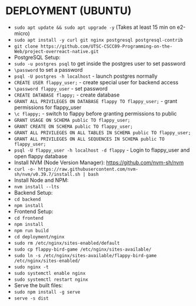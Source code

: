 # DEPLOYMENT (UBUNTU)

- `sudo apt update && sudo apt upgrade -y` (Takes at least 15 min on e2-micro)
- `sudo apt install -y curl git nginx postgresql postgresql-contrib`
- `git clone https://github.com/UTSC-CSCC09-Programming-on-the-Web/project-overreact-native.git`
- PostgreSQL Setup:
- `sudo -u postgres psql` to get inside the postgres user to set password
- `\password` to set a password
- `psql -U postgres -h localhost` - launch postgres normally
- `CREATE USER flappy_user;` - create special user for backend access
- `\password flappy_user` - set password
- `CREATE DATABASE flappy;` - create database
- `GRANT ALL PRIVILEGES ON DATABASE flappy TO flappy_user;` - grant permissions for flappy_user
- `\c flappy;` - switch to flappy before granting permissions to public
- `GRANT USAGE ON SCHEMA public TO flappy_user;`
- `GRANT CREATE ON SCHEMA public TO flappy_user;`
- `GRANT ALL PRIVILEGES ON ALL TABLES IN SCHEMA public TO flappy_user;`
- `GRANT ALL PRIVILEGES ON ALL SEQUENCES IN SCHEMA public TO flappy_user;`
- `psql -U flappy_user -h localhost -d flappy` - Login to flappy_user and open flappy database
- Install NVM (Node Version Manager): https://github.com/nvm-sh/nvm
- `curl -o- https://raw.githubusercontent.com/nvm-sh/nvm/v0.39.7/install.sh | bash`
- Install Node and NPM:
- `nvm install --lts`
- Backend Setup:
- `cd backend`
- `npm install`
- Frontend Setup:
- `cd frontend`
- `npm install`
- `npm run build`
- `cd deployment/nginx`
- `sudo rm /etc/nginx/sites-enabled/default`
- `sudo cp flappy-bird-game /etc/nginx/sites-available/`
- `sudo ln -s /etc/nginx/sites-available/flappy-bird-game /etc/nginx/sites-enabled/`
- `sudo nginx -t`
- `sudo systemctl enable nginx`
- `sudo systemctl restart nginx`
- Serve the built files:
- `sudo npm install -g serve`
- `serve -s dist`
